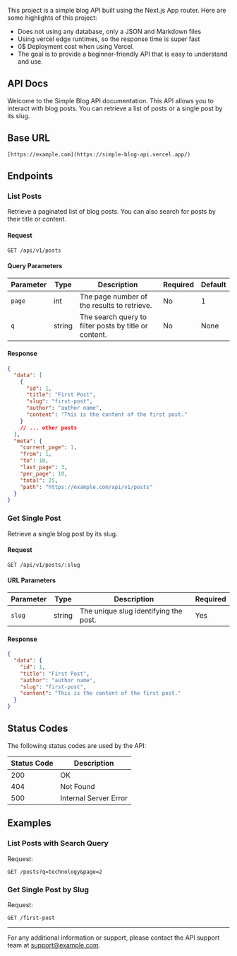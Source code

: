 This project is a simple blog API built using the Next.js App router. Here are some highlights of this project:

- Does not using any database, only a JSON and Markdown files
- Using vercel edge runtimes, so the response time is super fast
- 0$ Deployment cost when using Vercel.
- The goal is to provide a beginner-friendly API that is easy to understand and use.

## API Docs

Welcome to the Simple Blog API documentation. This API allows you to interact with blog posts. You can retrieve a list of posts or a single post by its slug.

## Base URL

```
[https://example.com](https://simple-blog-api.vercel.app/)
```

## Endpoints

### List Posts

Retrieve a paginated list of blog posts. You can also search for posts by their title or content.

#### Request

```
GET /api/v1/posts
```

#### Query Parameters

| Parameter | Type   | Description                                           | Required | Default |
| --------- | ------ | ----------------------------------------------------- | -------- | ------- |
| `page`    | int    | The page number of the results to retrieve.           | No       | 1       |
| `q`       | string | The search query to filter posts by title or content. | No       | None    |

#### Response

```json
{
  "data": [
    {
      "id": 1,
      "title": "First Post",
      "slug": "first-post",
      "author": "author name",
      "content": "This is the content of the first post."
    }
    // ... other posts
  ],
  "meta": {
    "current_page": 1,
    "from": 1,
    "to": 10,
    "last_page": 3,
    "per_page": 10,
    "total": 25,
    "path": "https://example.com/api/v1/posts"
  }
}
```

### Get Single Post

Retrieve a single blog post by its slug.

#### Request

```
GET /api/v1/posts/:slug
```

#### URL Parameters

| Parameter | Type   | Description                           | Required |
| --------- | ------ | ------------------------------------- | -------- |
| `slug`    | string | The unique slug identifying the post. | Yes      |

#### Response

```json
{
  "data": {
    "id": 1,
    "title": "First Post",
    "author": "author name",
    "slug": "first-post",
    "content": "This is the content of the first post."
  }
}
```

## Status Codes

The following status codes are used by the API:

| Status Code | Description           |
| ----------- | --------------------- |
| 200         | OK                    |
| 404         | Not Found             |
| 500         | Internal Server Error |

## Examples

### List Posts with Search Query

Request:

```
GET /posts?q=technology&page=2
```

### Get Single Post by Slug

Request:

```
GET /first-post
```

---

For any additional information or support, please contact the API support team at support@example.com.
